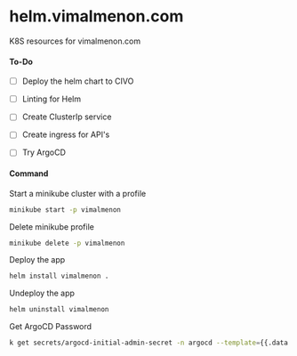 # helm.vimalmenon.com
K8S resources for vimalmenon.com


#### To-Do
- [ ] Deploy the helm chart to CIVO
- [ ] Linting for Helm
- [ ] Create ClusterIp service
- [ ] Create ingress for API's
- [ ] Try ArgoCD


#### Command
Start a minikube cluster with a profile
```sh
minikube start -p vimalmenon
```
Delete minikube profile
```sh
minikube delete -p vimalmenon
```
Deploy the app
```sh
helm install vimalmenon .
```
Undeploy the app
```sh
helm uninstall vimalmenon
```
Get ArgoCD Password
```sh
k get secrets/argocd-initial-admin-secret -n argocd --template={{.data.password}}| base64 -d
```
